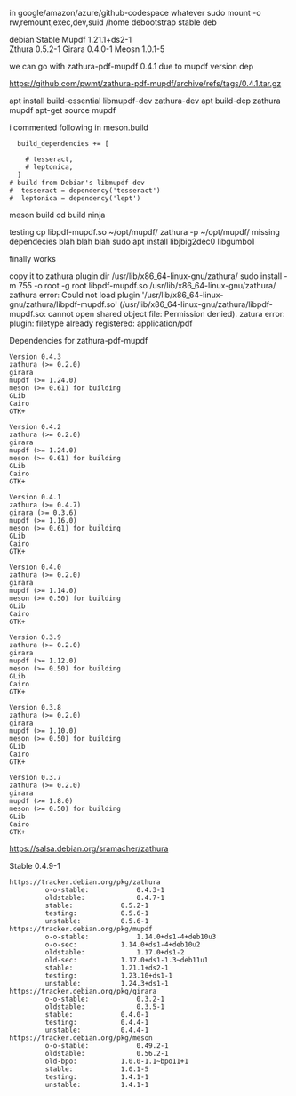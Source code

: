 in google/amazon/azure/github-codespace whatever
sudo mount -o rw,remount,exec,dev,suid  /home
debootstrap stable deb

debian Stable 
Mupdf 1.21.1+ds2-1 	
Zthura 0.5.2-1 
Girara 0.4.0-1 
Meosn 1.0.1-5

we can go with zathura-pdf-mupdf 0.4.1 due to mupdf version dep

https://github.com/pwmt/zathura-pdf-mupdf/archive/refs/tags/0.4.1.tar.gz

apt install build-essential libmupdf-dev zathura-dev
apt build-dep zathura mupdf
 apt-get source mupdf


i commented following in meson.build
```
  build_dependencies += [
 
    # tesseract,
    # leptonica,
  ]
# build from Debian's libmupdf-dev
#  tesseract = dependency('tesseract')
#  leptonica = dependency('lept')
```

meson build
cd build
ninja

testing 
cp libpdf-mupdf.so   ~/opt/mupdf/
zathura -p ~/opt/mupdf/
missing dependecies blah blah blah
sudo apt install libjbig2dec0 libgumbo1

finally works 

copy it to zathura plugin dir  /usr/lib/x86_64-linux-gnu/zathura/
sudo install -m 755 -o root -g root  libpdf-mupdf.so /usr/lib/x86_64-linux-gnu/zathura/
zathura
error: Could not load plugin '/usr/lib/x86_64-linux-gnu/zathura/libpdf-mupdf.so' (/usr/lib/x86_64-linux-gnu/zathura/libpdf-mupdf.so: cannot open shared object file: Permission denied).
zatura 
error: plugin: filetype already registered: application/pdf




Dependencies for zathura-pdf-mupdf
```
Version 0.4.3
zathura (>= 0.2.0)
girara
mupdf (>= 1.24.0)
meson (>= 0.61) for building
GLib
Cairo
GTK+

Version 0.4.2
zathura (>= 0.2.0)
girara
mupdf (>= 1.24.0)
meson (>= 0.61) for building
GLib
Cairo
GTK+

Version 0.4.1       
zathura (>= 0.4.7)
girara (>= 0.3.6)
mupdf (>= 1.16.0)
meson (>= 0.61) for building
GLib
Cairo
GTK+

Version 0.4.0
zathura (>= 0.2.0)
girara
mupdf (>= 1.14.0)
meson (>= 0.50) for building
GLib
Cairo
GTK+

Version 0.3.9
zathura (>= 0.2.0)
girara
mupdf (>= 1.12.0)
meson (>= 0.50) for building
GLib
Cairo
GTK+

Version 0.3.8
zathura (>= 0.2.0)
girara
mupdf (>= 1.10.0)
meson (>= 0.50) for building
GLib
Cairo
GTK+

Version 0.3.7
zathura (>= 0.2.0)
girara
mupdf (>= 1.8.0)
meson (>= 0.50) for building
GLib
Cairo
GTK+
```
https://salsa.debian.org/sramacher/zathura

Stable 
0.4.9-1
```
https://tracker.debian.org/pkg/zathura
	 	 o-o-stable: 	 	 	0.4.3-1 	
	 	 oldstable: 	 	 	0.4.7-1 	
	 	 stable: 	 	 	0.5.2-1 	
	 	 testing: 	 	 	0.5.6-1 	
	 	 unstable: 	 	 	0.5.6-1 	
https://tracker.debian.org/pkg/mupdf
	 	 o-o-stable: 	 	 	1.14.0+ds1-4+deb10u3 	
	 	 o-o-sec: 	 	 	1.14.0+ds1-4+deb10u2 	
	 	 oldstable: 	 	 	1.17.0+ds1-2 	
	 	 old-sec: 	 	 	1.17.0+ds1-1.3~deb11u1 	
	 	 stable: 	 	 	1.21.1+ds2-1 	
	 	 testing: 	 	 	1.23.10+ds1-1 	
	 	 unstable: 	 	 	1.24.3+ds1-1 	
https://tracker.debian.org/pkg/girara
	 	 o-o-stable: 	 	 	0.3.2-1 	
	 	 oldstable: 	 	 	0.3.5-1 	
	 	 stable: 	 	 	0.4.0-1 	
	 	 testing: 	 	 	0.4.4-1 	
	 	 unstable: 	 	 	0.4.4-1 	
https://tracker.debian.org/pkg/meson
	 	 o-o-stable: 	 	 	0.49.2-1 	
	 	 oldstable: 	 	 	0.56.2-1 	
	 	 old-bpo: 	 	 	1.0.0-1.1~bpo11+1 	
	 	 stable: 	 	 	1.0.1-5 	
	 	 testing: 	 	 	1.4.1-1 	
	 	 unstable: 	 	 	1.4.1-1 	
```




